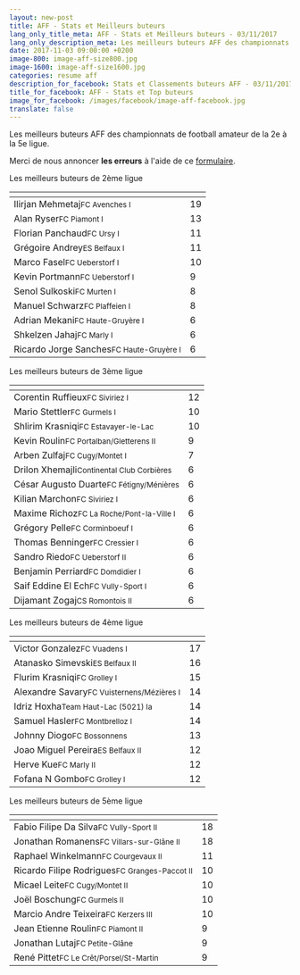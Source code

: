 ```yaml
---
layout: new-post
title: AFF - Stats et Meilleurs buteurs
lang_only_title_meta: AFF - Stats et Meilleurs buteurs - 03/11/2017
lang_only_description_meta: Les meilleurs buteurs AFF des championnats de football amateur de la 2e à la 5e ligue - 03/11/2017
date: 2017-11-03 09:00:00 +0200
image-800: image-aff-size800.jpg
image-1600: image-aff-size1600.jpg
categories: resume aff
description_for_facebook: Stats et Classements buteurs AFF - 03/11/2017
title_for_facebook: AFF - Stats et Top buteurs
image_for_facebook: /images/facebook/image-aff-facebook.jpg
translate: false
---
```

Les meilleurs buteurs AFF des championnats de football amateur de la 2e à la 5e ligue.

Merci de nous annoncer <b>les erreurs</b> à l'aide de ce <a href="/formulaire-report-erreur" title="Signaler une erreur ou un problème">formulaire</a>.

Les meilleurs buteurs de 2ème ligue

<table class="table"><thead><tr><th><i class="fa fa-male"></i></th><th><i class="fa fa-futbol-o"></i></th></tr></thead><tbody><tr><td>Ilirjan Mehmetaj<span class='d-block team-name'><small>FC Avenches I</small></span></td><td>19</td></tr><tr><td>Alan Ryser<span class='d-block team-name'><small>FC Piamont I</small></span></td><td>13</td></tr><tr><td>Florian Panchaud<span class='d-block team-name'><small>FC Ursy I</small></span></td><td>11</td></tr><tr><td>Grégoire Andrey<span class='d-block team-name'><small>ES Belfaux I</small></span></td><td>11</td></tr><tr><td>Marco Fasel<span class='d-block team-name'><small>FC Ueberstorf I</small></span></td><td>10</td></tr><tr><td>Kevin Portmann<span class='d-block team-name'><small>FC Ueberstorf I</small></span></td><td>9</td></tr><tr><td>Senol Sulkoski<span class='d-block team-name'><small>FC Murten I</small></span></td><td>8</td></tr><tr><td>Manuel Schwarz<span class='d-block team-name'><small>FC Plaffeien I</small></span></td><td>8</td></tr><tr><td>Adrian Mekani<span class='d-block team-name'><small>FC Haute-Gruyère I</small></span></td><td>6</td></tr><tr><td>Shkelzen Jahaj<span class='d-block team-name'><small>FC Marly I</small></span></td><td>6</td></tr><tr><td>Ricardo Jorge Sanches<span class='d-block team-name'><small>FC Haute-Gruyère I</small></span></td><td>6</td></tr></tbody></table>

Les meilleurs buteurs de 3ème ligue

<table class="table"><thead><tr><th><i class="fa fa-male"></i></th><th><i class="fa fa-futbol-o"></i></th></tr></thead><tbody><tr><td>Corentin Ruffieux<span class='d-block team-name'><small>FC Siviriez I</small></span></td><td>12</td></tr><tr><td>Mario Stettler<span class='d-block team-name'><small>FC Gurmels I</small></span></td><td>10</td></tr><tr><td>Shlirim Krasniqi<span class='d-block team-name'><small>FC Estavayer-le-Lac</small></span></td><td>10</td></tr><tr><td>Kevin Roulin<span class='d-block team-name'><small>FC Portalban/Gletterens II</small></span></td><td>9</td></tr><tr><td>Arben Zulfaj<span class='d-block team-name'><small>FC Cugy/Montet I</small></span></td><td>7</td></tr><tr><td>Drilon Xhemajli<span class='d-block team-name'><small>Continental Club Corbières</small></span></td><td>6</td></tr><tr><td>César Augusto Duarte<span class='d-block team-name'><small>FC Fétigny/Ménières</small></span></td><td>6</td></tr><tr><td>Kilian Marchon<span class='d-block team-name'><small>FC Siviriez I</small></span></td><td>6</td></tr><tr><td>Maxime Richoz<span class='d-block team-name'><small>FC La Roche/Pont-la-Ville I</small></span></td><td>6</td></tr><tr><td>Grégory Pelle<span class='d-block team-name'><small>FC Corminboeuf I</small></span></td><td>6</td></tr><tr><td>Thomas Benninger<span class='d-block team-name'><small>FC Cressier I</small></span></td><td>6</td></tr><tr><td>Sandro Riedo<span class='d-block team-name'><small>FC Ueberstorf II</small></span></td><td>6</td></tr><tr><td>Benjamin Perriard<span class='d-block team-name'><small>FC Domdidier I</small></span></td><td>6</td></tr><tr><td>Saif Eddine El Ech<span class='d-block team-name'><small>FC Vully-Sport I</small></span></td><td>6</td></tr><tr><td>Dijamant Zogaj<span class='d-block team-name'><small>CS Romontois II</small></span></td><td>6</td></tr></tbody></table>

Les meilleurs buteurs de 4ème ligue

<table class="table"><thead><tr><th><i class="fa fa-male"></i></th><th><i class="fa fa-futbol-o"></i></th></tr></thead><tbody><tr><td>Victor Gonzalez<span class='d-block team-name'><small>FC Vuadens I</small></span></td><td>17</td></tr><tr><td>Atanasko Simevski<span class='d-block team-name'><small>ES Belfaux II</small></span></td><td>16</td></tr><tr><td>Flurim Krasniqi<span class='d-block team-name'><small>FC Grolley I</small></span></td><td>15</td></tr><tr><td>Alexandre Savary<span class='d-block team-name'><small>FC Vuisternens/Mézières I</small></span></td><td>14</td></tr><tr><td>Idriz Hoxha<span class='d-block team-name'><small>Team Haut-Lac (5021) Ia</small></span></td><td>14</td></tr><tr><td>Samuel Hasler<span class='d-block team-name'><small>FC Montbrelloz I</small></span></td><td>14</td></tr><tr><td>Johnny Diogo<span class='d-block team-name'><small>FC Bossonnens</small></span></td><td>13</td></tr><tr><td>Joao Miguel Pereira<span class='d-block team-name'><small>ES Belfaux II</small></span></td><td>12</td></tr><tr><td>Herve Kue<span class='d-block team-name'><small>FC Marly II</small></span></td><td>12</td></tr><tr><td>Fofana N Gombo<span class='d-block team-name'><small>FC Grolley I</small></span></td><td>12</td></tr></tbody></table>

Les meilleurs buteurs de 5ème ligue

<table class="table"><thead><tr><th><i class="fa fa-male"></i></th><th><i class="fa fa-futbol-o"></i></th></tr></thead><tbody><tr><td>Fabio Filipe Da Silva<span class='d-block team-name'><small>FC Vully-Sport II</small></span></td><td>18</td></tr><tr><td>Jonathan Romanens<span class='d-block team-name'><small>FC Villars-sur-Glâne II</small></span></td><td>18</td></tr><tr><td>Raphael Winkelmann<span class='d-block team-name'><small>FC Courgevaux II</small></span></td><td>11</td></tr><tr><td>Ricardo Filipe Rodrigues<span class='d-block team-name'><small>FC Granges-Paccot II</small></span></td><td>10</td></tr><tr><td>Micael Leite<span class='d-block team-name'><small>FC Cugy/Montet II</small></span></td><td>10</td></tr><tr><td>Joël Boschung<span class='d-block team-name'><small>FC Gurmels II</small></span></td><td>10</td></tr><tr><td>Marcio Andre Teixeira<span class='d-block team-name'><small>FC Kerzers III</small></span></td><td>10</td></tr><tr><td>Jean Etienne Roulin<span class='d-block team-name'><small>FC Piamont II</small></span></td><td>9</td></tr><tr><td>Jonathan Lutaj<span class='d-block team-name'><small>FC Petite-Glâne</small></span></td><td>9</td></tr><tr><td>René Pittet<span class='d-block team-name'><small>FC Le Crêt/Porsel/St-Martin</small></span></td><td>9</td></tr></tbody></table>

